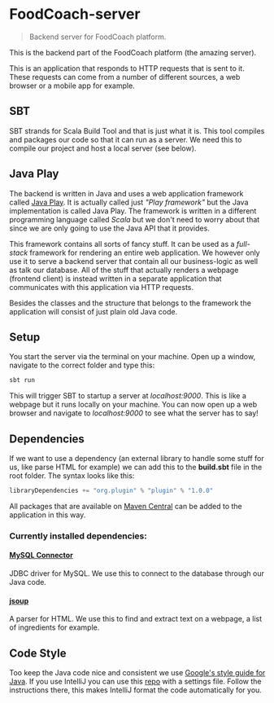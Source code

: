 # FoodCoach-server

> Backend server for FoodCoach platform.

This is the backend part of the FoodCoach platform (the amazing server).

This is an application that responds to HTTP requests that is sent to it. These requests can come
from a number of different sources, a web browser or a mobile app for example.

## SBT

SBT strands for Scala Build Tool and that is just what it is. This tool compiles and
packages our code so that it can run as a server. We need this to compile our project and host a
local server (see below).

## Java Play

The backend is written in Java and uses a web application framework called
[Java Play](https://github.com/playframework/playframework). It is actually called just
_"Play framework"_ but the Java implementation is called Java Play. The framework is written in a
different programming language called _Scala_ but we don't need to worry about that since we are
only going to use the Java API that it provides.

This framework contains all sorts of fancy stuff. It can be used as a _full-stack_ framework for
rendering an entire web application. We however only use it to serve a backend server that contain
all our business-logic as well as talk our database. All of the stuff that actually renders a
webpage (frontend client) is instead written in a separate application that communicates with this
application via HTTP requests.

Besides the classes and the structure that belongs to the framework the application will consist of
just plain old Java code.

## Setup

You start the server via the terminal on your machine.
Open up a window, navigate to the correct folder and type this:

``` bash
sbt run
```

This will trigger SBT to startup a server at _localhost:9000_. This is like a webpage but it
runs locally on your machine. You can now open up a web browser and
navigate to _localhost:9000_ to see what the server has to say!


## Dependencies

If we want to use a dependency (an external library to handle some stuff for us,
like parse HTML for example) we can add this to the **build.sbt** file in the root folder.
The syntax looks like this:

```scala
libraryDependencies += "org.plugin" % "plugin" % "1.0.0"
```

All packages that are available on [Maven Central](https://search.maven.org/) can be added
to the application in this way.

### Currently installed dependencies:

#### [MySQL Connector](https://dev.mysql.com/downloads/connector/j/)
JDBC driver for MySQL. We use this to connect to the database through our Java code.

#### [jsoup](https://jsoup.org/)  
A parser for HTML. We use this to find and extract text on a webpage,
a list of ingredients for example.

## Code Style

Too keep the Java code nice and consistent we use
[Google's style guide for Java](https://google.github.io/styleguide/javaguide.html).
If you use IntelliJ you can use this [repo](https://github.com/frellan/GoogleStyle)
with a settings file. Follow the instructions there, this makes IntelliJ format the code automatically for you.
